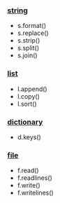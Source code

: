 ### [string](https://www.w3schools.com/python/python_ref_functions.asp)
- s.format()
- s.replace()
- s.strip()
- s.split()
- s.join()

### [list](https://www.w3schools.com/python/python_ref_list.asp)
- l.append()
- l.copy()
- l.sort()

### [dictionary](https://www.w3schools.com/python/python_ref_dictionary.asp)
- d.keys()

### [file](https://www.w3schools.com/python/python_ref_file.asp)
- f.read()
- f.readlines()
- f.write()
- f.writelines()
